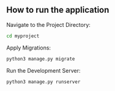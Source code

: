 ## How to run the application

<!---
Install Dependencies:
```bash
pip install -r requirements.txt
```
--->

Navigate to the Project Directory:

```bash
cd myproject
```

Apply Migrations:

```bash
python3 manage.py migrate
```

Run the Development Server:

```bash
python3 manage.py runserver
```
